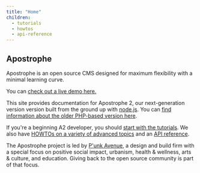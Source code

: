 ```yaml
---
title: "Home"
children:
  - tutorials
  - howtos
  - api-reference
---
```


## Apostrophe

Apostrophe is an open source CMS designed for maximum flexibility with a minimal learning curve.

You can [check out a live demo here.](http://demo2.apostrophenow.com)

This site provides documentation for Apostrophe 2, our next-generation version  version built from the ground up with [node.js](http://nodejs.org). You can [find information about the older PHP-based version here](http://trac.apostrophenow.org).

If you're a beginning A2 developer, you should [start with the tutorials](tutorials/index.html). We also have [HOWTOs on a variety of advanced topics](howtos/index.html) and an [API reference](api-reference/index.html).

The Apostrophe project is led by [P'unk Avenue](http://punkave.com), a design and build firm with a special focus on positive social impact, urbanism, health & wellness, arts & culture, and education. Giving back to the open source community is part of that focus.
